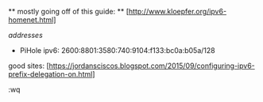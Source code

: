 ** mostly going off of this guide: **
[http://www.kloepfer.org/ipv6-homenet.html]

*addresses*

 - PiHole ipv6: 
2600:8801:3580:740:9104:f133:bc0a:b05a/128


good sites: 
[https://jordansciscos.blogspot.com/2015/09/configuring-ipv6-prefix-delegation-on.html]

:wq


